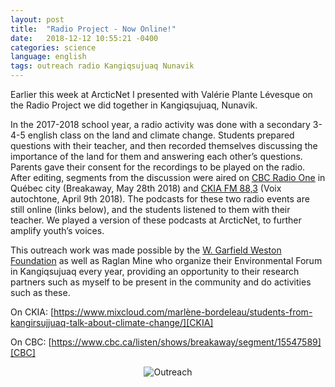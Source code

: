 ```yaml
---
layout: post
title:  "Radio Project - Now Online!"
date:   2018-12-12 10:55:21 -0400
categories: science
language: english
tags: outreach radio Kangiqsujuaq Nunavik
---
```

Earlier this week at ArcticNet I presented with Valérie Plante Lévesque on the Radio Project we did together in Kangiqsujuaq, Nunavik.

In the 2017-2018 school year, a radio activity was done with a secondary 3-4-5 english class on the land and climate change. Students prepared questions with their teacher, and then recorded themselves discussing the importance of the land for them and answering each other’s questions. Parents gave their consent for the recordings to be played on the radio. After editing, segments from the discussion were aired on [CBC Radio One][CBC] in Québec city (Breakaway, May 28th 2018) and [CKIA FM 88,3][CKIA] (Voix autochtone, April 9th 2018). The podcasts for these two radio events are still online (links below), and the students listened to them with their teacher. We played a version of these podcasts at ArcticNet, to further amplify youth’s voices.

This outreach work was made possible by the [W. Garfield Weston Foundation][WGW] as well as Raglan Mine who organize their Environmental Forum in Kangiqsujuaq every year, providing an opportunity to their research partners such as myself to be present in the community and do activities such as these.

On CKIA: [https://www.mixcloud.com/marlène-bordeleau/students-from-kangirsujjuaq-talk-about-climate-change/][CKIA]

On CBC:
[https://www.cbc.ca/listen/shows/breakaway/segment/15547589][CBC]

<center>
<img border="0" alt="Outreach" title="Outreach Session Poster - ArcticNet 2018" src="{{site.url}}/img/18-12-12-outreach.jpg">
</center>

[WGW]:http://www.westonfoundation.org/our-initiatives/science-in-canadas-north/awards-fellowships-page/
[CKIA]: https://www.mixcloud.com/marlène-bordeleau/students-from-kangirsujjuaq-talk-about-climate-change/
[CBC]:https://www.cbc.ca/listen/shows/breakaway/segment/15547589
